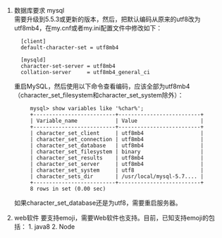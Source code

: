 1. 数据库要求 
    mysql   
     需要升级到5.5.3或更新的版本，然后，把默认编码从原来的utf8改为utf8mb4，在my.cnf或者my.ini配置文件中修改如下：
     ```aidl
       [client]
       default-character-set = utf8mb4
       
       [mysqld]
       character-set-server = utf8mb4
       collation-server     = utf8mb4_general_ci

    ```
     重启MySQL，然后使用以下命令查看编码，应该全部为utf8mb4（character_set_filesystem和character_set_system除外）：
     
            mysql> show variables like '%char%';
            +--------------------------+--------------------------+
            | Variable_name            | Value                    |
            +--------------------------+--------------------------+
            | character_set_client     | utf8mb4                  |
            | character_set_connection | utf8mb4                  |
            | character_set_database   | utf8mb4                  |
            | character_set_filesystem | binary                   |
            | character_set_results    | utf8mb4                  |
            | character_set_server     | utf8mb4                  |
            | character_set_system     | utf8                     |
            | character_sets_dir       | /usr/local/mysql-5.7.... |
            +--------------------------+--------------------------+
            8 rows in set (0.00 sec)
            
     如果character_set_database还是为utf8，需要重启服务器。
     
     
     
     
2. web软件
    要支持emoji，需要Web软件也支持。目前，已知支持emoji的包括：
       1.  java8
       2.  Node

        
 